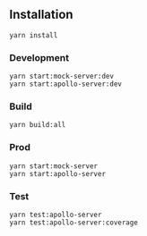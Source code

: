 ## Installation

```
yarn install
```

### Development

```
yarn start:mock-server:dev
yarn start:apollo-server:dev
```

### Build

```
yarn build:all
```

### Prod

```
yarn start:mock-server
yarn start:apollo-server
```

### Test

```
yarn test:apollo-server
yarn test:apollo-server:coverage
```
